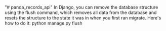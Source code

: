 "# panda_records_api" 
In Django, you can remove the database structure using the flush command, which removes all data from the database and resets the structure to the state it was in when you first ran migrate. Here's how to do it:
python manage.py flush

